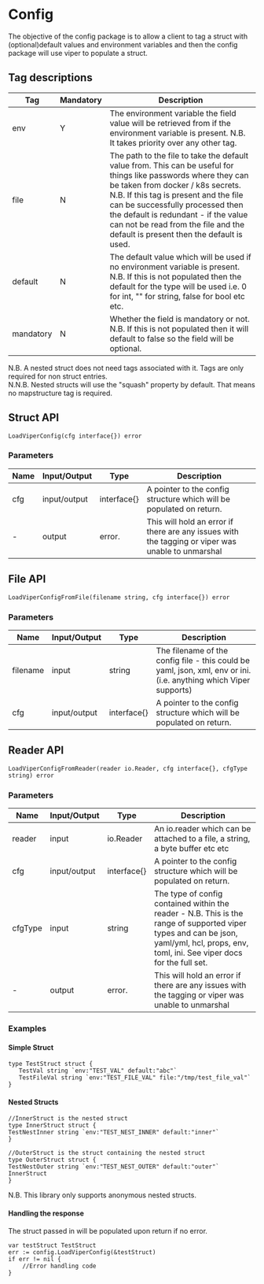 
  
    
# Config      
 The objective of the config package is to allow a client to tag a struct with (optional)default values and environment variables and then the config package will use viper to populate a struct.     
    
## Tag descriptions
 | Tag       |Mandatory  | Description                                                                                                                                                                                                                                                                                                                                                 |    
|-----------|--|-------------------------------------------------------------------------------------------------------------------------------------------------------------------------------------------------------------------------------------------------------------------------------------------------------------------------------------------------------------|    
| env       |Y  | The environment variable the field value will be retrieved from if the environment variable is present. N.B. It takes priority over any other tag.                                                                                                                                                                                                          |    
| file      |N  | The path to the file to take the default value from. This can be useful for things like passwords where they can be taken from docker / k8s secrets. N.B. If this tag is present and the file can be successfully processed then the default is redundant - if the value can not be read from the file and the default is present then the default is used. |  
| default   |N  | The default value which will be used if no environment variable is present. N.B. If this is not populated then the default for the type will be used i.e. 0 for int, "" for string, false for bool etc etc.                                                                                                                                                 |
 | mandatory |N  | Whether the field is mandatory or not. N.B. If this is not populated then it will default to false so the field will be optional.                                                                                                                                                                                                                           |    


N.B. A nested struct does not need tags associated with it. Tags are only required for non struct entries.    
N.N.B. Nested structs will use the "squash" property by default. That means no mapstructure tag is required.    
    
## Struct API 
``` LoadViperConfig(cfg interface{}) error ``` 
### Parameters
 |  Name|Input/Output  |Type|Description|    
|--|--|--|--|    
| cfg |input/output  |interface{}  | A pointer to the config structure which will be populated on return.  |    
| - |output  |error.   |This will hold an error if there are any issues with the tagging or viper was unable to unmarshal |    

## File API
``` LoadViperConfigFromFile(filename string, cfg interface{}) error ``` 
   ### Parameters
 |  Name|Input/Output  |Type|Description|    
|--|--|--|--|    
| filename |input  |string  | The filename of the config file - this could be yaml, json, xml, env or ini. (i.e. anything which Viper supports)  |
| cfg |input/output  |interface{}  | A pointer to the config structure which will be populated on return. |    

## Reader API
``` LoadViperConfigFromReader(reader io.Reader, cfg interface{}, cfgType string) error ``` 
   ### Parameters
 |  Name|Input/Output  |Type|Description|    
|--|--|--|--|    
| reader |input  |io.Reader  | An io.reader which can be attached to a file, a string, a byte buffer etc etc  |
| cfg |input/output  |interface{}  | A pointer to the config structure which will be populated on return.  |   
 | cfgType |input  |string  | The type of config contained within the reader - N.B. This is the range of supported viper types and can be json, yaml/yml, hcl, props, env, toml, ini. See viper docs for the full set.  |   
| - |output  |error.   |This will hold an error if there are any issues with the tagging or viper was unable to unmarshal |     
        
### Examples 
#### Simple Struct 
``` 
type TestStruct struct {       
   TestVal string `env:"TEST_VAL" default:"abc"`   
   TestFileVal string `env:"TEST_FILE_VAL" file:"/tmp/test_file_val"`  
} 
``` 
#### Nested Structs
 ```  
//InnerStruct is the nested struct 
type InnerStruct struct {    
 TestNestInner string `env:"TEST_NEST_INNER" default:"inner"`  
}
    
//OuterStruct is the struct containing the nested struct 
type OuterStruct struct {    
 TestNestOuter string `env:"TEST_NEST_OUTER" default:"outer"` InnerStruct  
}
```
N.B. This library only supports anonymous nested structs.
#### Handling the response 
The struct passed in will be populated upon return if no error.
``` 
var testStruct TestStruct
err := config.LoadViperConfig(&testStruct) 
if err != nil {      
	//Error handling code 
} 
```